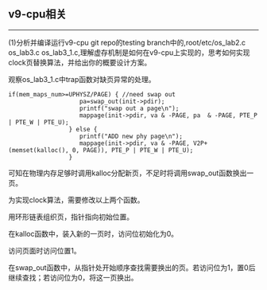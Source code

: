 ## v9-cpu相关
---
(1)分析并编译运行v9-cpu git repo的testing branch中的,root/etc/os_lab2.c os_lab3.c os_lab3_1.c,理解虚存机制是如何在v9-cpu上实现的，思考如何实现clock页替换算法，并给出你的概要设计方案。

观察os\_lab3\_1.c中trap函数对缺页异常的处理。

```
if(mem_maps_num>=UPHYSZ/PAGE) { //need swap out
				    pa=swap_out(init->pdir);
				    printf("swap out a page\n");	
				    mappage(init->pdir, va & -PAGE, pa  & -PAGE, PTE_P | PTE_W | PTE_U);
			     } else {
				    printf("ADD new phy page\n");	
				    mappage(init->pdir, va & -PAGE, V2P+(memset(kalloc(), 0, PAGE)), PTE_P | PTE_W | PTE_U);
			     }
```

可知在物理内存足够时调用kalloc分配新页，不足时将调用swap_out函数换出一页。

为实现clock算法，需要修改以上两个函数。

用环形链表组织页，指针指向初始位置。

在kalloc函数中，装入新的一页时，访问位初始化为0。

访问页面时访问位置1。

在swap_out函数中，从指针处开始顺序查找需要换出的页。若访问位为1，置0后继续查找；若访问位为0，将这一页换出。
